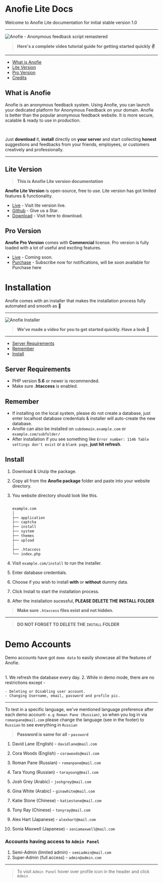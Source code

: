 # Anofie Lite Docs

Welcome to Anofie Lite documentation for initial stable version 1.0

---

![Anofie - Anonymous feedback script remastered](https://anofie-docs.classiebit.com/images/anofie-docs-banner-1.jpg "Anofie - Anonymous feedback script remastered")


> **Here's a complete video tutorial guide for getting started quickly ✌️**

---

- [What is Anofie](#What-is-Anofie)
- [Lite Version](#Lite-version)
- [Pro Version](#Pro-version)
- [Credits](#Credits)

<a name="What-is-Anofie"></a>
## What is Anofie

Anofie is an anonymous feedback system. Using Anofie, you can launch your dedicated platform for Anonymous Feedback on your domain. Anofie is better than the popular anonymous feedback website. It is more secure, scalable & ready to use in production. 

<br>

Just **download** it, **install** directly on **your server** and start collecting **honest** suggestions and feedbacks from your friends, employees, or customers creatively and professionally.

---

<a name="Lite-version"></a>
## Lite Version

> **This is Anofie Lite version documentation**

**Anofie Lite Version** is open-source, free to use. Lite version has got limited features & functionality.

+ [Live](https://anofie.classiebit.com) - Visit lite version live.
+ [Github](https://github.com/classiebit/anofie) - Give us a Star.
+ [Download](https://classiebit.com/anofie) - Visit here to download.


<a name="Pro-version"></a>
## Pro Version

**Anofie Pro Version** comes with **Commercial** license. Pro version is fully loaded with a lot of useful and exciting features.

+ [Live](https://anofie.com) - Coming soon.
+ [Purchase](https://classiebit.com/anofie-pro) - Subscribe now for notifications, will be soon available for Purchase here


# Installation

Anofie comes with an installer that makes the installation process fully automated and smooth as 🍻

---

![Anofie Installer](https://anofie-docs.classiebit.com/images/anofie-free-installer-1.png "Anofie Installer Screenshot")


> **We've made a video for you to get started quickly. Have a look 💪**

---

- [Server Requirements](#Server-Requirements)
- [Remember](#Remember)
- [Install](#Install)


<a name="Server-Requirements"></a>
## Server Requirements

* PHP version **5.6** or newer is recommended.
* Make sure **.htaccess** is enabled.


<a name="Remember"></a>
## Remember

* If installing on the local system, please do not create a database, just enter localhost database credentials & installer will auto-create the new database.
* Anofie can also be installed on `subdomain.example.com` or `example.com/subfolder/`
* After installation if you see something like `Error number: 1146 Table settings don't exist` or a `blank page`, **just hit refresh**.


<a name="Install"></a>
## Install

1. Download & Unzip the package.
2. Copy all from the **Anofie package** folder and paste into your website directory.
3. You website directory should look like this.

    ```bash

    example.com
    │
    ├── application
    ├── captcha
    ├── install
    ├── system
    ├── themes
    ├── upload
    │
    ├── .htaccess
    └── index.php

    ```

4. Visit `example.com/install` to run the installer. 
5. Enter database credentials.
6. Choose if you wish to install **with** or **without** dummy data.
7. Click Install to start the installation process.
8. After the installation sucessful, **PLEASE DELETE THE INSTALL FOLDER**


> **Make sure `.htaccess` files exist and not hidden.**

---

> **DO NOT FORGET TO DELETE THE `INSTALL` FOLDER**


# Demo Accounts

Demo accounts have got `demo data` to easily showcase all the features of Anofie.

<br>
1. We refresh the database every day.
2. While in demo mode, there are no restrictions except -

    - Deleting or Disabling user account.
    - Changing Username, email, password and profile pic.


---

To test in a specific language, we've mentioned language preference after each demo account- 
`e.g Roman Pane (Russian)`, so when you log in via `romanpane@mail.com` please change the language (see in the footer) to `Russian` to see everything in `Russian`

> **Password is same for all - `password`**

1. David Lane (English)         - `davidlane@mail.com`
2. Cora Woods (English)         - `corawoods@mail.com`

3. Roman Pane (Russian)         - `romanpane@mail.com`
4. Tara Young (Russian)         - `tarayoung@mail.com`

5. Josh Grey (Arabic)           - `joshgrey@mail.com`
6. Gina White (Arabic)          - `ginawhite@mail.com`

7. Katie Stone (Chinese)        - `katiestone@mail.com`
8. Tony Ray (Chinese)           - `tonyray@mail.com`

9. Alex Hart (Japanese)         - `alexhart@mail.com`
10. Sonia Maxwell (Japanese)    - `soniamaxwell@mail.com`



### Accounts having access to `Admin Panel`

1. Semi-Admin (limited admin)   - `semiadmin@mail.com`
2. Super-Admin (full access)    - `admin@admin.com`

---

> To visit `Admin Panel` hover over profile icon in the header and click `Admin`